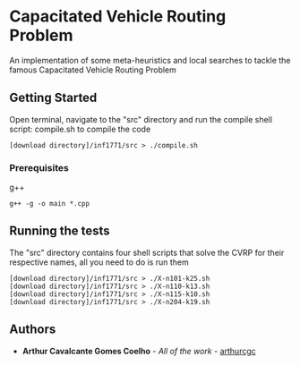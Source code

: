 # Capacitated Vehicle Routing Problem

An implementation of some meta-heuristics and local searches to tackle the famous Capacitated Vehicle Routing Problem

## Getting Started

Open terminal, navigate to the "src" directory and run the compile shell script: compile.sh to compile the code

```
[download directory]/inf1771/src > ./compile.sh
```

### Prerequisites

g++

```
g++ -g -o main *.cpp
```

## Running the tests

The "src" directory contains four shell scripts that solve the CVRP for their respective names, all you need to do is run them 
```
[download directory]/inf1771/src > ./X-n101-k25.sh
[download directory]/inf1771/src > ./X-n110-k13.sh
[download directory]/inf1771/src > ./X-n115-k10.sh
[download directory]/inf1771/src > ./X-n204-k19.sh
```


## Authors

* **Arthur Cavalcante Gomes Coelho** - *All of the work* - [arthurcgc](https://github.com/arthurcgc)



